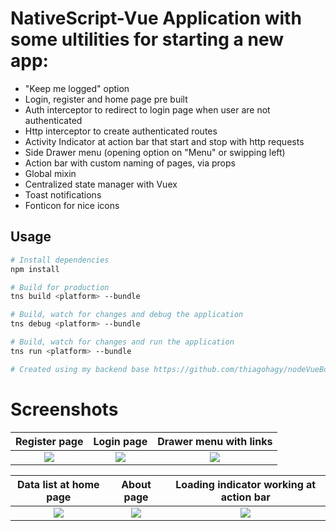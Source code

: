 
# NativeScript-Vue Application with some ultilities for starting a new app:

* "Keep me logged" option
* Login, register and home page pre built
* Auth interceptor to redirect to login page when user are not authenticated
* Http interceptor to create authenticated routes
* Activity Indicator at action bar that start and stop with http requests
* Side Drawer menu (opening option on "Menu" or swipping left)
* Action bar with custom naming of pages, via props
* Global mixin
* Centralized state manager with Vuex
* Toast notifications
* Fonticon for nice icons

## Usage


``` bash
# Install dependencies
npm install

# Build for production
tns build <platform> --bundle

# Build, watch for changes and debug the application
tns debug <platform> --bundle

# Build, watch for changes and run the application
tns run <platform> --bundle

# Created using my backend base https://github.com/thiagohagy/nodeVueBoilerplate , but you can use any backend you want
```


# Screenshots


Register page              |  Login page               | Drawer menu with links
:-------------------------:|:-------------------------:|:-------------------------:
![](https://github.com/thiagohagy/nativescriptVueBoilerplate2.0/blob/master/screenshots/1.jpeg)  |  ![](https://github.com/thiagohagy/nativescriptVueBoilerplate2.0/blob/master/screenshots/2.jpeg) |  ![](https://github.com/thiagohagy/nativescriptVueBoilerplate2.0/blob/master/screenshots/3.jpeg)

Data list at home page     |  About page               |  Loading indicator working at action bar
:-------------------------:|:-------------------------:|:-------------------------:
![](https://github.com/thiagohagy/nativescriptVueBoilerplate2.0/blob/master/screenshots/4.jpeg)  |  ![](https://github.com/thiagohagy/nativescriptVueBoilerplate2.0/blob/master/screenshots/5.jpeg) |  ![](https://github.com/thiagohagy/nativescriptVueBoilerplate2.0/blob/master/screenshots/6.jpeg)